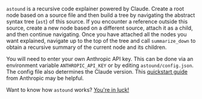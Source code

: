 `astound` is a recursive code explainer powered by Claude. Create a root node based on a source file and then build a tree by navigating the abstract syntax tree (`ast`) of this source. If you encounter a reference outside this source, create a new node based on a different source, attach it as a child, and then continue navigating. Once you have attached all the nodes you want explained, navigate up to the top of the tree and call `summarize_down` to obtain a recursive summary of the current node and its children.

You will need to enter your own Anthropic API key. This can be done via an environment variable `ANTHROPIC_API_KEY` or by editing `astound/config.json`. The config file also determines the Claude version. This [quickstart guide](https://docs.anthropic.com/en/docs/quickstart-guide) from Anthropic may be helpful.

Want to know how `astound` works? [You're in luck!](https://github.com/hollymandel/astound/blob/main/demo.ipynb)
